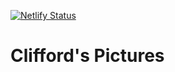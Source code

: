 [![Netlify Status](https://api.netlify.com/api/v1/badges/65930cc8-f2a1-4c0d-893f-236011dc4316/deploy-status)](https://app.netlify.com/sites/happy-nightingale-2de2b3/deploys)

# Clifford's Pictures